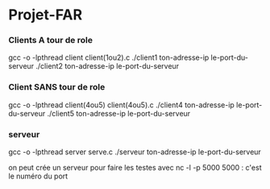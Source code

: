 # Projet-FAR

### Clients A tour de role 
gcc -o -lpthread client client(1ou2).c
./client1 ton-adresse-ip le-port-du-serveur
./client2 ton-adresse-ip le-port-du-serveur


### Client SANS tour de role 
gcc -o -lpthread client(4ou5) client(4ou5).c
./client4 ton-adresse-ip le-port-du-serveur
./client5 ton-adresse-ip le-port-du-serveur


### serveur 
gcc -o -lpthread server serve.c
./serveur ton-adresse-ip le-port-du-serveur

on peut crée un serveur pour faire les testes avec 
nc -l -p 5000 
5000 : c'est le numéro du port
